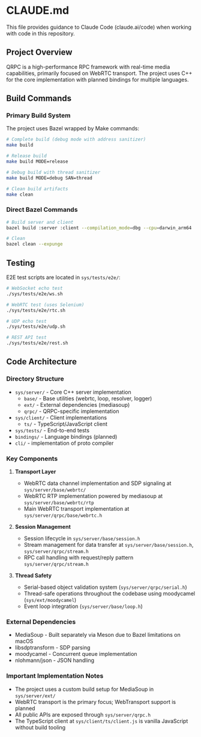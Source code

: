 # CLAUDE.md

This file provides guidance to Claude Code (claude.ai/code) when working with code in this repository.

## Project Overview

QRPC is a high-performance RPC framework with real-time media capabilities, primarily focused on WebRTC transport. The project uses C++ for the core implementation with planned bindings for multiple languages.

## Build Commands

### Primary Build System
The project uses Bazel wrapped by Make commands:

```bash
# Complete build (debug mode with address sanitizer)
make build

# Release build
make build MODE=release

# Debug build with thread sanitizer
make build MODE=debug SAN=thread

# Clean build artifacts
make clean
```

### Direct Bazel Commands
```bash
# Build server and client
bazel build :server :client --compilation_mode=dbg --cpu=darwin_arm64

# Clean
bazel clean --expunge
```

## Testing

E2E test scripts are located in `sys/tests/e2e/`:

```bash
# WebSocket echo test
./sys/tests/e2e/ws.sh

# WebRTC test (uses Selenium)
./sys/tests/e2e/rtc.sh

# UDP echo test
./sys/tests/e2e/udp.sh

# REST API test
./sys/tests/e2e/rest.sh
```

## Code Architecture

### Directory Structure
- `sys/server/` - Core C++ server implementation
  - `base/` - Base utilities (webrtc, loop, resolver, logger)
  - `ext/` - External dependencies (mediasoup)
  - `qrpc/` - QRPC-specific implementation
- `sys/client/` - Client implementations
  - `ts/` - TypeScript/JavaScript client
- `sys/tests/` - End-to-end tests
- `bindings/` - Language bindings (planned)
- `cli/` - implementation of proto compiler

### Key Components

1. **Transport Layer**
   - WebRTC data channel implementation and SDP signaling at `sys/server/base/webrtc/`
   - WebRTC RTP implementation powered by mediasoup at `sys/server/base/webrtc/rtp`
   - Main WebRTC transport implementation at `sys/server/qrpc/base/webrtc.h`

2. **Session Management**
   - Session lifecycle in `sys/server/base/session.h`
   - Stream management for data transfer at `sys/server/base/session.h`, `sys/server/qrpc/stream.h`
   - RPC call handling with request/reply pattern `sys/server/qrpc/stream.h`

3. **Thread Safety**
   - Serial-based object validation system (`sys/server/qrpc/serial.h`)
   - Thread-safe operations throughout the codebase using moodycamel (`sys/ext/moodycamel`)
   - Event loop integration (`sys/server/base/loop.h`)

### External Dependencies
- MediaSoup - Built separately via Meson due to Bazel limitations on macOS
- libsdptransform - SDP parsing
- moodycamel - Concurrent queue implementation
- nlohmann/json - JSON handling

### Important Implementation Notes
- The project uses a custom build setup for MediaSoup in `sys/server/ext/`
- WebRTC transport is the primary focus; WebTransport support is planned
- All public APIs are exposed through `sys/server/qrpc.h`
- The TypeScript client at `sys/client/ts/client.js` is vanilla JavaScript without build tooling